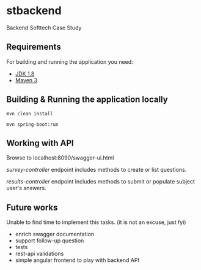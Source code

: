 # stbackend
Backend Softtech Case Study 

## Requirements

For building and running the application you need:

- [JDK 1.8](http://www.oracle.com/technetwork/java/javase/downloads/jdk8-downloads-2133151.html)
- [Maven 3](https://maven.apache.org)

## Building & Running the application locally

```shell
mvn clean install 
``` 

```shell
mvn spring-boot:run
```

## Working with API

Browse to  localhost:8090/swagger-ui.html

_survey-controller_ endpoint includes methods to create or list questions.

_results-controller_ endpoint includes methods to submit or populate subject user's answers.


## Future works 
Unable to find time to implement this tasks. (it is not an excuse, just fyi) 

- enrich swagger documentation
- support follow-up question
- tests
- rest-api validations
- simple angular frontend to play with backend API